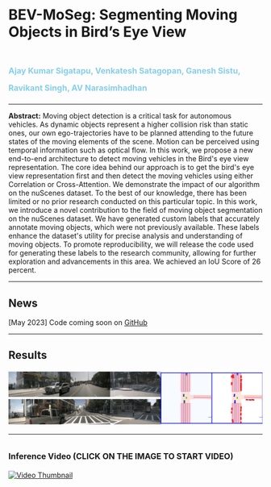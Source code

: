 

  <h1>BEV-MoSeg: Segmenting Moving Objects in Bird’s Eye View</h1>
  <h1 style="color: skyblue;"><font size="3">Ajay Kumar Sigatapu, Venkatesh Satagopan, Ganesh Sistu, Ravikant Singh, AV Narasimhadhan</font></h1>

  <hr>

  <p><strong>Abstract:</strong> Moving object detection is a critical task for autonomous vehicles. As dynamic objects represent a higher collision risk than static ones, our own ego-trajectories have to be planned attending to the future states of the moving elements of the scene. Motion can be perceived using temporal information such as optical flow. In this work, we propose a new end-to-end architecture to detect moving vehicles in the Bird's eye view representation. The core idea behind our approach is to get the bird's eye view representation first and then detect the moving vehicles using either Correlation or Cross-Attention. We demonstrate the impact of our algorithm on the nuScenes dataset. To the best of our knowledge, there has been limited or no prior research conducted on this particular topic. In this work, we introduce a novel contribution to the field of moving object segmentation on the nuScenes dataset. We have generated custom labels that accurately annotate moving objects, which were not previously available. These labels enhance the dataset's utility for precise analysis and understanding of moving objects. To promote reproducibility, we will release the code used for generating these labels to the research community, allowing for further exploration and advancements in this area. We achieved an IoU Score of 26 percent.</p>

  <hr>

  <h2>News</h2>
  <div class="news-item">
    <p>[May 2023] Code coming soon on <a href="https://github.com/ajayrafa25/BEV-MoSeg">GitHub</a></p>
  </div>

  <hr>

  <h2>Results</h2>
  <img src="Results/eval000017032 (1).jpg" alt="Results">

  <hr>

  <div class="video-container">
    <h2><font size="3">Inference Video (CLICK ON THE IMAGE TO START VIDEO)</font></h2>
    <a href="https://www.youtube.com/watch?v=a1jQoD-EcfU">
      <img src="https://img.youtube.com/vi/a1jQoD-EcfU/0.jpg" alt="Video Thumbnail">
    </a>
  </div>

